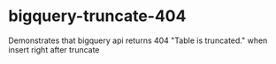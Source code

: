 # bigquery-truncate-404
Demonstrates that bigquery api returns 404 "Table is truncated." when insert right after truncate 

